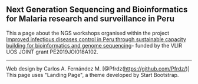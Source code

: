 ## Next Generation Sequencing and Bioinformatics for Malaria research and surveillance in Peru

This a page about the NGS workshops organised within the project [Improved infectious diseases control in Peru through sustainable capacity building for bioinformatics and genome sequencing](https://www.vliruos.be/en/projects/project/22?pid=4193)- funded by the VLIR UOS JOINT grant PE2019JOI018A102.

----
Web design by Carlos A. Fernández M. [@Pfrdz(https://github.com/Pfrdz/)]
This page uses "Landing Page", a theme developed by Start Bootstrap.

